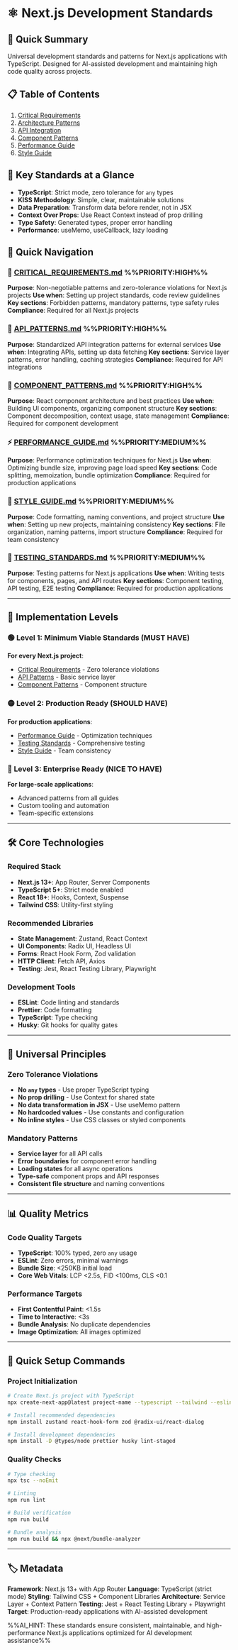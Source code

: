 # ⚛️ Next.js Development Standards

## 🎯 Quick Summary
Universal development standards and patterns for Next.js applications with TypeScript. Designed for AI-assisted development and maintaining high code quality across projects.

## 📋 Table of Contents
1. [Critical Requirements](#critical-requirements)
2. [Architecture Patterns](#architecture-patterns)
3. [API Integration](#api-integration)
4. [Component Patterns](#component-patterns)
5. [Performance Guide](#performance-guide)
6. [Style Guide](#style-guide)

## 🔑 Key Standards at a Glance
- **TypeScript**: Strict mode, zero tolerance for `any` types
- **KISS Methodology**: Simple, clear, maintainable solutions
- **Data Preparation**: Transform data before render, not in JSX
- **Context Over Props**: Use React Context instead of prop drilling
- **Type Safety**: Generated types, proper error handling
- **Performance**: useMemo, useCallback, lazy loading

## 🚀 Quick Navigation

### 🚨 [CRITICAL_REQUIREMENTS.md](./CRITICAL_REQUIREMENTS.md) %%PRIORITY:HIGH%%
**Purpose**: Non-negotiable patterns and zero-tolerance violations for Next.js projects
**Use when**: Setting up project standards, code review guidelines
**Key sections**: Forbidden patterns, mandatory patterns, type safety rules
**Compliance**: Required for all Next.js projects

### 🔌 [API_PATTERNS.md](./API_PATTERNS.md) %%PRIORITY:HIGH%%
**Purpose**: Standardized API integration patterns for external services
**Use when**: Integrating APIs, setting up data fetching
**Key sections**: Service layer patterns, error handling, caching strategies
**Compliance**: Required for API integrations

### 🧩 [COMPONENT_PATTERNS.md](./COMPONENT_PATTERNS.md) %%PRIORITY:HIGH%%
**Purpose**: React component architecture and best practices
**Use when**: Building UI components, organizing component structure
**Key sections**: Component decomposition, context usage, state management
**Compliance**: Required for component development

### ⚡ [PERFORMANCE_GUIDE.md](./PERFORMANCE_GUIDE.md) %%PRIORITY:MEDIUM%%
**Purpose**: Performance optimization techniques for Next.js
**Use when**: Optimizing bundle size, improving page load speed
**Key sections**: Code splitting, memoization, bundle optimization
**Compliance**: Required for production applications

### 📝 [STYLE_GUIDE.md](./STYLE_GUIDE.md) %%PRIORITY:MEDIUM%%
**Purpose**: Code formatting, naming conventions, and project structure
**Use when**: Setting up new projects, maintaining consistency
**Key sections**: File organization, naming patterns, import structure
**Compliance**: Required for team consistency

### 🧪 [TESTING_STANDARDS.md](./TESTING_STANDARDS.md) %%PRIORITY:MEDIUM%%
**Purpose**: Testing patterns for Next.js applications
**Use when**: Writing tests for components, pages, and API routes
**Key sections**: Component testing, API testing, E2E testing
**Compliance**: Required for production applications

---

## 🎯 Implementation Levels

### 🟢 Level 1: Minimum Viable Standards (MUST HAVE)
**For every Next.js project**:
- [Critical Requirements](./CRITICAL_REQUIREMENTS.md) - Zero tolerance violations
- [API Patterns](./API_PATTERNS.md) - Basic service layer
- [Component Patterns](./COMPONENT_PATTERNS.md) - Component structure

### 🟡 Level 2: Production Ready (SHOULD HAVE)
**For production applications**:
- [Performance Guide](./PERFORMANCE_GUIDE.md) - Optimization techniques
- [Testing Standards](./TESTING_STANDARDS.md) - Comprehensive testing
- [Style Guide](./STYLE_GUIDE.md) - Team consistency

### 🔴 Level 3: Enterprise Ready (NICE TO HAVE)
**For large-scale applications**:
- Advanced patterns from all guides
- Custom tooling and automation
- Team-specific extensions

---

## 🛠 Core Technologies

### Required Stack
- **Next.js 13+**: App Router, Server Components
- **TypeScript 5+**: Strict mode enabled
- **React 18+**: Hooks, Context, Suspense
- **Tailwind CSS**: Utility-first styling

### Recommended Libraries
- **State Management**: Zustand, React Context
- **UI Components**: Radix UI, Headless UI
- **Forms**: React Hook Form, Zod validation
- **HTTP Client**: Fetch API, Axios
- **Testing**: Jest, React Testing Library, Playwright

### Development Tools
- **ESLint**: Code linting and standards
- **Prettier**: Code formatting
- **TypeScript**: Type checking
- **Husky**: Git hooks for quality gates

---

## 🚨 Universal Principles

### Zero Tolerance Violations
- **No `any` types** - Use proper TypeScript typing
- **No prop drilling** - Use Context for shared state
- **No data transformation in JSX** - Use useMemo pattern
- **No hardcoded values** - Use constants and configuration
- **No inline styles** - Use CSS classes or styled components

### Mandatory Patterns
- **Service layer** for all API calls
- **Error boundaries** for component error handling
- **Loading states** for all async operations
- **Type-safe** component props and API responses
- **Consistent file structure** and naming conventions

---

## 📊 Quality Metrics

### Code Quality Targets
- **TypeScript**: 100% typed, zero `any` usage
- **ESLint**: Zero errors, minimal warnings
- **Bundle Size**: <250KB initial load
- **Core Web Vitals**: LCP <2.5s, FID <100ms, CLS <0.1

### Performance Targets
- **First Contentful Paint**: <1.5s
- **Time to Interactive**: <3s
- **Bundle Analysis**: No duplicate dependencies
- **Image Optimization**: All images optimized

---

## 🔧 Quick Setup Commands

### Project Initialization
```bash
# Create Next.js project with TypeScript
npx create-next-app@latest project-name --typescript --tailwind --eslint --app

# Install recommended dependencies
npm install zustand react-hook-form zod @radix-ui/react-dialog

# Install development dependencies
npm install -D @types/node prettier husky lint-staged
```

### Quality Checks
```bash
# Type checking
npx tsc --noEmit

# Linting
npm run lint

# Build verification
npm run build

# Bundle analysis
npm run build && npx @next/bundle-analyzer
```

---

## 🏷️ Metadata
**Framework**: Next.js 13+ with App Router
**Language**: TypeScript (strict mode)
**Styling**: Tailwind CSS + Component Libraries
**Architecture**: Service Layer + Context Pattern
**Testing**: Jest + React Testing Library + Playwright
**Target**: Production-ready applications with AI-assisted development

%%AI_HINT: These standards ensure consistent, maintainable, and high-performance Next.js applications optimized for AI development assistance%%
